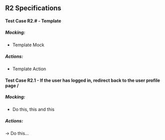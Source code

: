 ## R2 Specifications

#### Test Case R2.#  - Template
##### Mocking: 
- Template Mock
##### Actions:
- Template Action

#### Test Case R2.1  - If the user has logged in, redirect back to the user profile page /
##### Mocking: 
- Do this, this and this
##### Actions:
-> Do this...
